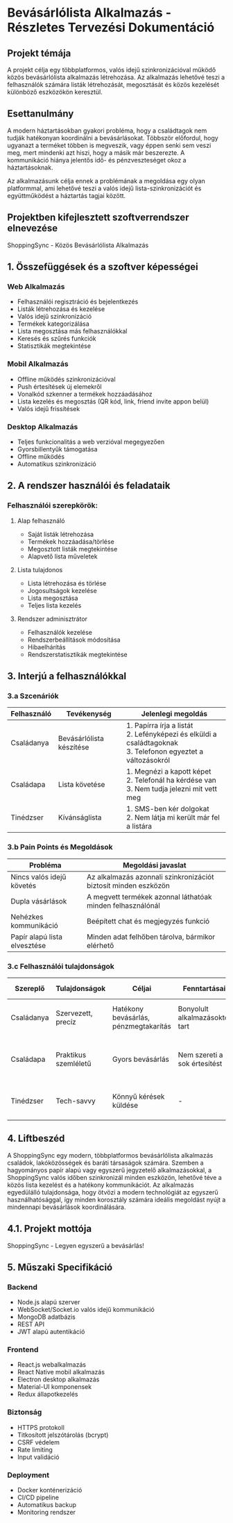 # Bevásárlólista Alkalmazás - Részletes Tervezési Dokumentáció

## Projekt témája
A projekt célja egy többplatformos, valós idejű szinkronizációval működő közös bevásárlólista alkalmazás létrehozása. Az alkalmazás lehetővé teszi a felhasználók számára listák létrehozását, megosztását és közös kezelését különböző eszközökön keresztül.

## Esettanulmány
A modern háztartásokban gyakori probléma, hogy a családtagok nem tudják hatékonyan koordinálni a bevásárlásokat. Többször előfordul, hogy ugyanazt a terméket többen is megveszik, vagy éppen senki sem veszi meg, mert mindenki azt hiszi, hogy a másik már beszerezte. A kommunikáció hiánya jelentős idő- és pénzveszteséget okoz a háztartásoknak.

Az alkalmazásunk célja ennek a problémának a megoldása egy olyan platformmal, ami lehetővé teszi a valós idejű lista-szinkronizációt és együttműködést a háztartás tagjai között.

## Projektben kifejlesztett szoftverrendszer elnevezése
ShoppingSync - Közös Bevásárlólista Alkalmazás

## 1. Összefüggések és a szoftver képességei

### Web Alkalmazás
- Felhasználói regisztráció és bejelentkezés
- Listák létrehozása és kezelése
- Valós idejű szinkronizáció
- Termékek kategorizálása
- Lista megosztása más felhasználókkal
- Keresés és szűrés funkciók
- Statisztikák megtekintése

### Mobil Alkalmazás
- Offline működés szinkronizációval
- Push értesítések új elemekről
- Vonalkód szkenner a termékek hozzáadásához
- Lista kezelés és megosztás (QR kód, link, friend invite appon belül)
- Valós idejű frissítések

### Desktop Alkalmazás
- Teljes funkcionalitás a web verzióval megegyezően
- Gyorsbillentyűk támogatása
- Offline működés
- Automatikus szinkronizáció

## 2. A rendszer használói és feladataik

### Felhasználói szerepkörök:
1. Alap felhasználó
   - Saját listák létrehozása
   - Termékek hozzáadása/törlése
   - Megosztott listák megtekintése
   - Alapvető lista műveletek

2. Lista tulajdonos
   - Lista létrehozása és törlése
   - Jogosultságok kezelése
   - Lista megosztása
   - Teljes lista kezelés

3. Rendszer adminisztrátor
   - Felhasználók kezelése
   - Rendszerbeállítások módosítása
   - Hibaelhárítás
   - Rendszerstatisztikák megtekintése

## 3. Interjú a felhasználókkal

### 3.a Szcenáriók

| Felhasználó | Tevékenység | Jelenlegi megoldás |
|-------------|-------------|-------------------|
| Családanya | Bevásárlólista készítése | 1. Papírra írja a listát<br>2. Lefényképezi és elküldi a családtagoknak<br>3. Telefonon egyeztet a változásokról |
| Családapa | Lista követése | 1. Megnézi a kapott képet<br>2. Telefonál ha kérdése van<br>3. Nem tudja jelezni mit vett meg |
| Tinédzser | Kívánságlista | 1. SMS-ben kér dolgokat<br>2. Nem látja mi került már fel a listára |

### 3.b Pain Points és Megoldások

| Probléma | Megoldási javaslat |
|----------|-------------------|
| Nincs valós idejű követés | Az alkalmazás azonnali szinkronizációt biztosít minden eszközön |
| Dupla vásárlások | A megvett termékek azonnal láthatóak minden felhasználónál |
| Nehézkes kommunikáció | Beépített chat és megjegyzés funkció |
| Papír alapú lista elvesztése | Minden adat felhőben tárolva, bármikor elérhető |

### 3.c Felhasználói tulajdonságok

| Szereplő | Tulajdonságok | Céljai | Fenntartásai | Tipikus idézetek |
|----------|---------------|--------|--------------|------------------|
| Családanya | Szervezett, precíz | Hatékony bevásárlás, pénzmegtakarítás | Bonyolult alkalmazásoktól tart | "Szeretnék mindent egy helyen látni" |
| Családapa | Praktikus szemléletű | Gyors bevásárlás | Nem szereti a sok értesítést | "Csak azt mutassa, amit meg kell vennem" |
| Tinédzser | Tech-savvy | Könnyű kérések küldése | - | "Legyen olyan mint az Instagram" |

## 4. Liftbeszéd

A ShoppingSync egy modern, többplatformos bevásárlólista alkalmazás családok, lakóközösségek és baráti társaságok számára. Szemben a hagyományos papír alapú vagy egyszerű jegyzetelő alkalmazásokkal, a ShoppingSync valós időben szinkronizál minden eszközön, lehetővé téve a közös lista kezelést és a hatékony kommunikációt. Az alkalmazás egyedülálló tulajdonsága, hogy ötvözi a modern technológiát az egyszerű használhatósággal, így minden korosztály számára ideális megoldást nyújt a mindennapi bevásárlások koordinálására.

## 4.1. Projekt mottója

ShoppingSync - Legyen egyszerű a bevásárlás!

## 5. Műszaki Specifikáció

### Backend
- Node.js alapú szerver
- WebSocket/Socket.io valós idejű kommunikáció
- MongoDB adatbázis
- REST API
- JWT alapú autentikáció

### Frontend
- React.js webalkalmazás
- React Native mobil alkalmazás
- Electron desktop alkalmazás
- Material-UI komponensek
- Redux állapotkezelés

### Biztonság
- HTTPS protokoll
- Titkosított jelszótárolás (bcrypt)
- CSRF védelem
- Rate limiting
- Input validáció

### Deployment
- Docker konténerizáció
- CI/CD pipeline
- Automatikus backup
- Monitoring rendszer
